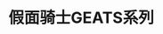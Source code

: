 # 假面骑士GEATS系列

<div>

<figure><img src="https://toei-hero.com/sugotoku/contents/gallery/MR2022-001/MR2022-001_wxga.jpg" alt=""><figcaption></figcaption></figure>

 

<figure><img src="https://toei-hero.com/sugotoku/contents/gallery/MR2022-002/MR2022-002_wxga.jpg" alt=""><figcaption></figcaption></figure>

 

<figure><img src="https://toei-hero.com/sugotoku/contents/gallery/MR2022-003/MR2022-003_wxga.jpg" alt=""><figcaption></figcaption></figure>

 

<figure><img src="https://toei-hero.com/sugotoku/contents/gallery/MR2022-004/MR2022-004_wxga.jpg" alt=""><figcaption></figcaption></figure>

 

<figure><img src="https://toei-hero.com/sugotoku/contents/gallery/MR2022-005/MR2022-005_wxga.jpg" alt=""><figcaption></figcaption></figure>

 

<figure><img src="https://toei-hero.com/sugotoku/contents/gallery/MR2022-006/MR2022-006_wxga.jpg" alt=""><figcaption></figcaption></figure>

 

<figure><img src="https://toei-hero.com/sugotoku/contents/gallery/MR2022-007/MR2022-007_wxga.jpg" alt=""><figcaption></figcaption></figure>

 

<figure><img src="https://toei-hero.com/sugotoku/contents/gallery/MR2022-008/MR2022-008wxga.jpg" alt=""><figcaption></figcaption></figure>

 

<figure><img src="https://toei-hero.com/sugotoku/contents/gallery/MR2022-008/MR2022-008_wxga.jpg" alt=""><figcaption></figcaption></figure>

</div>
